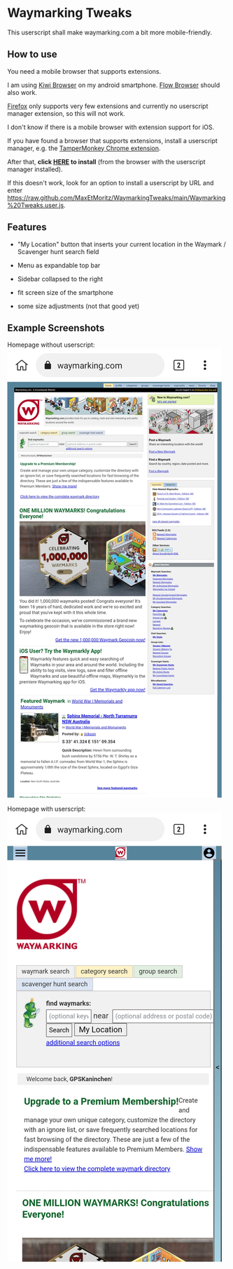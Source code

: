 # Waymarking Tweaks

This userscript shall make waymarking.com a bit more mobile-friendly.

## How to use

You need a mobile browser that supports extensions.

I am using [Kiwi Browser](https://play.google.com/store/apps/details?id=com.kiwibrowser.browser) on my android smartphone. [Flow Browser](https://play.google.com/store/apps/details?id=org.flow.browser) should also work.

[Firefox](https://play.google.com/store/apps/details?id=org.mozilla.firefox) only supports very few extensions and currently no userscript manager extension, so this will not work.

I don't know if there is a mobile browser with extension support for iOS.

If you have found a browser that supports extensions, install a userscript manager, e.g. the [TamperMonkey Chrome extension](https://chrome.google.com/webstore/detail/tampermonkey/dhdgffkkebhmkfjojejmpbldmpobfkfo).

After that, **click [HERE](https://raw.github.com/MaxEtMoritz/WaymarkingTweaks/main/Waymarking%20Tweaks.user.js) to install** (from the browser with the userscript manager installed).

If this doesn't work, look for an option to install a userscript by URL and enter https://raw.github.com/MaxEtMoritz/WaymarkingTweaks/main/Waymarking%20Tweaks.user.js.

## Features

- "My Location" button that inserts your current location in the Waymark / Scavenger hunt search field

- Menu as expandable top bar

- Sidebar collapsed to the right

- fit screen size of the smartphone

- some size adjustments (not that good yet)

## Example Screenshots

Homepage without userscript:
![before.jpg](images/before.jpg)

Homepage with userscript:
![after.jpg](images/after.jpg)
